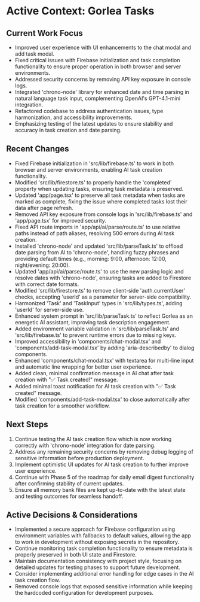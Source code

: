 # Active Context: Gorlea Tasks

## Current Work Focus

- Improved user experience with UI enhancements to the chat modal and add task modal.
- Fixed critical issues with Firebase initialization and task completion functionality to ensure proper operation in both browser and server environments.
- Addressed security concerns by removing API key exposure in console logs.
- Integrated 'chrono-node' library for enhanced date and time parsing in natural language task input, complementing OpenAI's GPT-4.1-mini integration.
- Refactored codebase to address authentication issues, type harmonization, and accessibility improvements.
- Emphasizing testing of the latest updates to ensure stability and accuracy in task creation and date parsing.

## Recent Changes

- Fixed Firebase initialization in 'src/lib/firebase.ts' to work in both browser and server environments, enabling AI task creation functionality.
- Modified 'src/lib/firestore.ts' to properly handle the 'completed' property when updating tasks, ensuring task metadata is preserved.
- Updated 'app/page.tsx' to preserve all task metadata when tasks are marked as complete, fixing the issue where completed tasks lost their data after page refresh.
- Removed API key exposure from console logs in 'src/lib/firebase.ts' and 'app/page.tsx' for improved security.
- Fixed API route imports in 'app/api/ai/parse/route.ts' to use relative paths instead of path aliases, resolving 500 errors during AI task creation.
- Installed 'chrono-node' and updated 'src/lib/parseTask.ts' to offload date parsing from AI to 'chrono-node', handling fuzzy phrases and providing default times (e.g., morning: 9:00, afternoon: 12:00, night/evening: 20:00).
- Updated 'app/api/ai/parse/route.ts' to use the new parsing logic and resolve dates with 'chrono-node', ensuring tasks are added to Firestore with correct date formats.
- Modified 'src/lib/firestore.ts' to remove client-side 'auth.currentUser' checks, accepting 'userId' as a parameter for server-side compatibility.
- Harmonized 'Task' and 'TaskInput' types in 'src/lib/types.ts', adding 'userId' for server-side use.
- Enhanced system prompt in 'src/lib/parseTask.ts' to reflect Gorlea as an energetic AI assistant, improving task description engagement.
- Added environment variable validation in 'src/lib/parseTask.ts' and 'src/lib/firebase.ts' to prevent runtime errors due to missing keys.
- Improved accessibility in 'components/chat-modal.tsx' and 'components/add-task-modal.tsx' by adding 'aria-describedby' to dialog components.
- Enhanced 'components/chat-modal.tsx' with textarea for multi-line input and automatic line wrapping for better user experience.
- Added clean, minimal confirmation message in AI chat after task creation with "✅ Task created!" message.
- Added minimal toast notification for AI task creation with "✅ Task created" message.
- Modified 'components/add-task-modal.tsx' to close automatically after task creation for a smoother workflow.

## Next Steps

1. Continue testing the AI task creation flow which is now working correctly with 'chrono-node' integration for date parsing.
2. Address any remaining security concerns by removing debug logging of sensitive information before production deployment.
3. Implement optimistic UI updates for AI task creation to further improve user experience.
4. Continue with Phase 5 of the roadmap for daily email digest functionality after confirming stability of current updates.
5. Ensure all memory bank files are kept up-to-date with the latest state and testing outcomes for seamless handoff.

## Active Decisions & Considerations

- Implemented a secure approach for Firebase configuration using environment variables with fallbacks to default values, allowing the app to work in development without exposing secrets in the repository.
- Continue monitoring task completion functionality to ensure metadata is properly preserved in both UI state and Firestore.
- Maintain documentation consistency with project style, focusing on detailed updates for testing phases to support future development.
- Consider implementing additional error handling for edge cases in the AI task creation flow.
- Removed console logs that exposed sensitive information while keeping the hardcoded configuration for development purposes.
